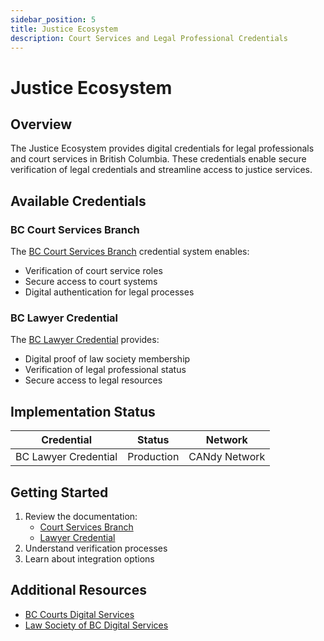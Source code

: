 ```yaml
---
sidebar_position: 5
title: Justice Ecosystem
description: Court Services and Legal Professional Credentials
---
```


# Justice Ecosystem

## Overview

The Justice Ecosystem provides digital credentials for legal professionals and court services in British Columbia. These credentials enable secure verification of legal credentials and streamline access to justice services.

## Available Credentials

### BC Court Services Branch
The [BC Court Services Branch](./court-services-branch/governance.md) credential system enables:

- Verification of court service roles
- Secure access to court systems
- Digital authentication for legal processes

### BC Lawyer Credential
The [BC Lawyer Credential](./legal-professional/governance.md) provides:

- Digital proof of law society membership
- Verification of legal professional status
- Secure access to legal resources

## Implementation Status

| Credential | Status | Network |
|------------|---------|----------|
| BC Lawyer Credential | Production | CANdy Network |

## Getting Started

1. Review the documentation:
   - [Court Services Branch](./court-services-branch/governance.md)
   - [Lawyer Credential](./legal-professional/governance.md)
2. Understand verification processes
3. Learn about integration options

## Additional Resources

- [BC Courts Digital Services](https://www.bccourts.ca/supreme_court/scheduling/Online_Services.aspx)
- [Law Society of BC Digital Services](https://www.lawsociety.bc.ca/lsbc/apps/members/login.cfm)